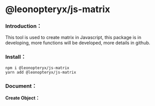 # @leonopteryx/js-matrix

### **Introduction：**
This tool is used to create matrix in Javascript, this package is in developing, more functions will be developed, more details in github.

### **Install：**
```
npm i @leonopteryx/js-matrix
yarn add @leonopteryx/js-matrix
```

### **Document：**

**Create Object：**
```

```
